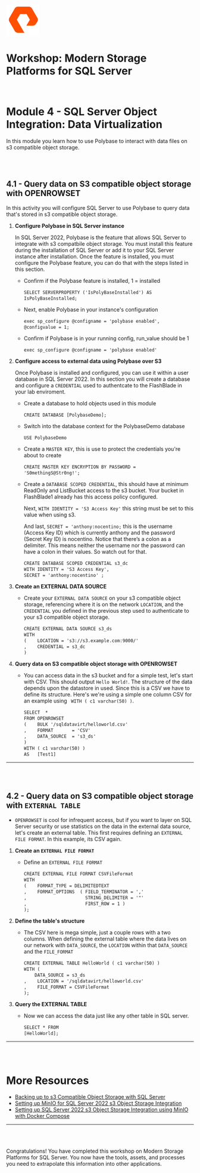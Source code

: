 ![](./../graphics/purestorage.png)

# Workshop: Modern Storage Platforms for SQL Server
<br />

# Module 4 - SQL Server Object Integration: Data Virtualization

In this module you learn how to use Polybase to interact with data files on s3 compatible object storage.

<br />
<br />

## 4.1 - Query data on S3 compatible object storage with OPENROWSET

In this activity you will configure SQL Server to use Polybase to query data that's stored in s3 compatible object storage.


1. **Configure Polybase in SQL Server instance**

    In SQL Server 2022, Polybase is the feature that allows SQL Server to integrate with s3 compatbile object storage. You must install this feature during the installation of SQL Server or add it to your SQL Server instance after installation. Once the feature is installed, you must configure the Polybase feature, you can do that with the steps listed in this section.

    - Confirm if the Polybase feature is installed, 1 = installed

        ```
        SELECT SERVERPROPERTY ('IsPolyBaseInstalled') AS IsPolyBaseInstalled;
        ```

    - Next, enable Polybase in your instance's configuration
    
        ```
        exec sp_configure @configname = 'polybase enabled', @configvalue = 1;
        ```

    - Confirm if Polybase is in your running config, run_value should be 1

        ```
        exec sp_configure @configname = 'polybase enabled'
        ```

1. **Configure access to external data using Polybase over S3**

    Once Polybase is installed and configured, you can use it within a user database in SQL Server 2022. In this section you will create a database and configure a `CREDENTIAL` used to authentcate to the FlashBlade in your lab enviroment. 

    - Create a database to hold objects used in this module

        ```
        CREATE DATABASE [PolybaseDemo];
        ```

    - Switch into the database context for the PolybaseDemo database
        ```
        USE PolybaseDemo
        ```

    - Create a `MASTER KEY`, this is use to protect the credentials you're about to create
        ```
        CREATE MASTER KEY ENCRYPTION BY PASSWORD = 'S0methingS@Str0ng!';  
        ```

    - Create a `DATABASE SCOPED CREDENTIAL`, this should have at minimum ReadOnly and ListBucket access to the s3 bucket. Your bucket in FlashBlade1 already has this access policy configured.

        Next, `WITH IDENTITY = 'S3 Access Key'` this string must be set to this value when using s3.

        And last, `SECRET = 'anthony:nocentino;` this is the username (Access Key ID) which is currently anthony and the password (Secret Key ID) is nocentino. Notice that there’s a colon as a delimiter. This means neither the username nor the password can have a colon in their values. So watch out for that.

        ```
        CREATE DATABASE SCOPED CREDENTIAL s3_dc 
        WITH IDENTITY = 'S3 Access Key', 
        SECRET = 'anthony:nocentino' ;
        ```

1. **Create an EXTERNAL DATA SOURCE**

    * Create your `EXTERNAL DATA SOURCE` on your s3 compatible object storage, referencing where it is on the network `LOCATION`, and the `CREDENTIAL` you defined in the previous step used to authenticate to your s3 compatible object storage.

        ```
        CREATE EXTERNAL DATA SOURCE s3_ds
        WITH
        (    LOCATION = 's3://s3.example.com:9000/'
        ,    CREDENTIAL = s3_dc
        )
        ```

1. **Query data on S3 compatible object storage with OPENROWSET**

    - You can access data in the s3 bucket and for a simple test, let's start with CSV. This should output `Hello World!`. The structure of the data depends upon the datastore in used. Since this is a CSV we have to define its structure. Here's we're using a simple one column CSV for an example using ` WITH ( c1 varchar(50) )`.

        ```
        SELECT  * 
        FROM OPENROWSET
        (    BULK '/sqldatavirt/helloworld.csv'
        ,    FORMAT       = 'CSV'
        ,    DATA_SOURCE  = 's3_ds'
        ) 
        WITH ( c1 varchar(50) )             
        AS   [Test1]
        ```
---

<br />
<br />

## 4.2 - Query data on S3 compatible object storage with `EXTERNAL TABLE`

- `OPENROWSET` is cool for infrequent access, but if you want to layer on SQL Server security or use statistics on the data in the external data source, let's create an external table.  This first requires defining an `EXTERNAL FILE FORMAT`.  In this example, its CSV again.

1. **Create an `EXTERNAL FILE FORMAT`**

    - Define an `EXTERNAL FILE FORMAT`

        ```
        CREATE EXTERNAL FILE FORMAT CSVFileFormat
        WITH
        (    FORMAT_TYPE = DELIMITEDTEXT
        ,    FORMAT_OPTIONS  ( FIELD_TERMINATOR = ','
        ,                      STRING_DELIMITER = '"'
        ,                      FIRST_ROW = 1 )
        );
        ```

1. **Define the table's structure**

    - The CSV here is mega simple, just a couple rows with a two columns. When defining the external table where the data lives on our network with `DATA_SOURCE`, the `LOCATION` within that `DATA_SOURCE` and the `FILE_FORMAT`

        ```
        CREATE EXTERNAL TABLE HelloWorld ( c1 varchar(50) )
        WITH (
            DATA_SOURCE = s3_ds
        ,    LOCATION = '/sqldatavirt/helloworld.csv'
        ,    FILE_FORMAT = CSVFileFormat
        );
        ```

1. **Query the EXTERNAL TABLE**

    - Now we can access the data just like any other table in SQL server. 

        ```
        SELECT * FROM
        [HelloWorld];
        ```

---

<br />
<br />

# More Resources
- [Backing up to s3 Compatible Object Storage with SQL Server](https://www.nocentino.com/posts/2022-06-06-backing-up-to-s3-storage-with-sqlserver/)
- [Setting up MinIO for SQL Server 2022 s3 Object Storage Integration](https://www.nocentino.com/posts/2022-06-10-setting-up-minio-for-sqlserver-object-storage)
- [Setting up SQL Server 2022 s3 Object Storage Integration using MinIO with Docker Compose](https://www.nocentino.com/posts/2022-08-13-setting-up-minio-for-sqlserver-object-storage-docker-compose/)

---
<br />
<br />

Congratulations! You have completed this workshop on Modern Storage Platforms for SQL Server. You now have the tools, assets, and processes you need to extrapolate this information into other applications.



